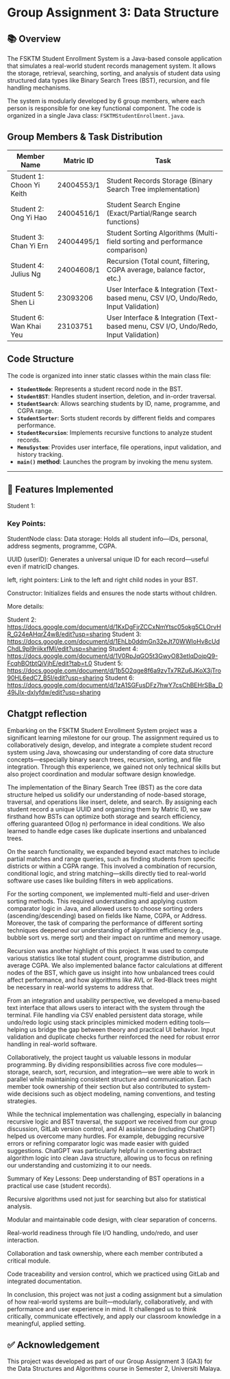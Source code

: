 # Group Assignment 3: Data Structure
## 📚 Overview

The FSKTM Student Enrollment System is a Java-based console application that simulates a real-world student records management system. It allows the storage, retrieval, searching, sorting, and analysis of student data using structured data types like Binary Search Trees (BST), recursion, and file handling mechanisms.

The system is modularly developed by 6 group members, where each person is responsible for one key functional component. The code is organized in a single Java class: `FSKTMStudentEnrollment.java`.

## Group Members & Task Distribution
| Member Name           | Matric ID     | Task |
|-----------------------|---------------|------|
| Student 1: Choon Yi Keith | 24004553/1 | Student Records Storage (Binary Search Tree implementation) |
| Student 2: Ong Yi Hao     | 24004516/1 | Student Search Engine (Exact/Partial/Range search functions) |
| Student 3: Chan Yi Ern    | 24004495/1 | Student Sorting Algorithms (Multi-field sorting and performance comparison) |
| Student 4: Julius Ng      | 24004608/1 |Recursion (Total count, filtering, CGPA average, balance factor, etc.) |
| Student 5: Shen Li        | 23093206   | User Interface & Integration (Text-based menu, CSV I/O, Undo/Redo, Input Validation) |
| Student 6: Wan Khai Yeu   | 23103751   | User Interface & Integration (Text-based menu, CSV I/O, Undo/Redo, Input Validation) |

## Code Structure

The code is organized into inner static classes within the main class file:
- **`StudentNode`**: Represents a student record node in the BST.
- **`StudentBST`**: Handles student insertion, deletion, and in-order traversal.
- **`StudentSearch`**: Allows searching students by ID, name, programme, and CGPA range.
- **`StudentSorter`**: Sorts student records by different fields and compares performance.
- **`StudentRecursion`**: Implements recursive functions to analyze student records.
- **`MenuSystem`**: Provides user interface, file operations, input validation, and history tracking.
- **`main()` method**: Launches the program by invoking the menu system.

---

## 📂 Features Implemented
Student 1:
### Key Points:
StudentNode class:
Data storage: Holds all student info—IDs, personal, address segments, programme, CGPA.

UUID (userID): Generates a universal unique ID for each record—useful even if matricID changes.

left, right pointers: Link to the left and right child nodes in your BST.

Constructor: Initializes fields and ensures the node starts without children.

More details: 

Student 2: https://docs.google.com/document/d/1KxDgFjrZCCxNmYtsc05okg5CLOrvHR_G24eAHqrZ4w8/edit?usp=sharing
Student 3: https://docs.google.com/document/d/1EhLb0ddmGn32eJt70WWIoHv8cUdChdL9pl9riikxfMI/edit?usp=sharing
Student 4: https://docs.google.com/document/d/1V0RpJqGO5t3GwyO83etIqDojpQ9-FcqhBOtbtQiVjhE/edit?tab=t.0
Student 5: https://docs.google.com/document/d/1b5O2qge8f6a9zvTx7RZu6JKoX3jTro90HL6edC7_B5I/edit?usp=sharing
Student 6: https://docs.google.com/document/d/1zA1SGFusDFz7hwY7csChBEHrSBa_D49iJlx-dxlyfdw/edit?usp=sharing


## Chatgpt reflection
Embarking on the FSKTM Student Enrollment System project was a significant learning milestone for our group. The assignment required us to collaboratively design, develop, and integrate a complete student record system using Java, showcasing our understanding of core data structure concepts—especially binary search trees, recursion, sorting, and file integration. Through this experience, we gained not only technical skills but also project coordination and modular software design knowledge.

The implementation of the Binary Search Tree (BST) as the core data structure helped us solidify our understanding of node-based storage, traversal, and operations like insert, delete, and search. By assigning each student record a unique UUID and organizing them by Matric ID, we saw firsthand how BSTs can optimize both storage and search efficiency, offering guaranteed O(log n) performance in ideal conditions. We also learned to handle edge cases like duplicate insertions and unbalanced trees.

On the search functionality, we expanded beyond exact matches to include partial matches and range queries, such as finding students from specific districts or within a CGPA range. This involved a combination of recursion, conditional logic, and string matching—skills directly tied to real-world software use cases like building filters in web applications.

For the sorting component, we implemented multi-field and user-driven sorting methods. This required understanding and applying custom comparator logic in Java, and allowed users to choose sorting orders (ascending/descending) based on fields like Name, CGPA, or Address. Moreover, the task of comparing the performance of different sorting techniques deepened our understanding of algorithm efficiency (e.g., bubble sort vs. merge sort) and their impact on runtime and memory usage.

Recursion was another highlight of this project. It was used to compute various statistics like total student count, programme distribution, and average CGPA. We also implemented balance factor calculations at different nodes of the BST, which gave us insight into how unbalanced trees could affect performance, and how algorithms like AVL or Red-Black trees might be necessary in real-world systems to address that.

From an integration and usability perspective, we developed a menu-based text interface that allows users to interact with the system through the terminal. File handling via CSV enabled persistent data storage, while undo/redo logic using stack principles mimicked modern editing tools—helping us bridge the gap between theory and practical UI behavior. Input validation and duplicate checks further reinforced the need for robust error handling in real-world software.

Collaboratively, the project taught us valuable lessons in modular programming. By dividing responsibilities across five core modules—storage, search, sort, recursion, and integration—we were able to work in parallel while maintaining consistent structure and communication. Each member took ownership of their section but also contributed to system-wide decisions such as object modeling, naming conventions, and testing strategies.

While the technical implementation was challenging, especially in balancing recursive logic and BST traversal, the support we received from our group discussion, GitLab version control, and AI assistance (including ChatGPT) helped us overcome many hurdles. For example, debugging recursive errors or refining comparator logic was made easier with guided suggestions. ChatGPT was particularly helpful in converting abstract algorithm logic into clean Java structure, allowing us to focus on refining our understanding and customizing it to our needs.

Summary of Key Lessons:
Deep understanding of BST operations in a practical use case (student records).

Recursive algorithms used not just for searching but also for statistical analysis.

Modular and maintainable code design, with clear separation of concerns.

Real-world readiness through file I/O handling, undo/redo, and user interaction.

Collaboration and task ownership, where each member contributed a critical module.

Code traceability and version control, which we practiced using GitLab and integrated documentation.

In conclusion, this project was not just a coding assignment but a simulation of how real-world systems are built—modularly, collaboratively, and with performance and user experience in mind. It challenged us to think critically, communicate effectively, and apply our classroom knowledge in a meaningful, applied setting.

## ✅ Acknowledgement

This project was developed as part of our Group Assignment 3 (GA3) for the Data Structures and Algorithms course in Semester 2, Universiti Malaya.


